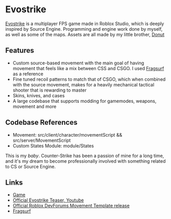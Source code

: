# Evostrike
 [Evostrike](https://www.roblox.com/games/11287185880/Evostrike-BETA) is a multiplayer FPS game made in Roblox Studio, which is deeply inspired by Source Engine.
 Programming and engine work done by myself, as well as some of the maps. Assets are all made by my little brother, [Donut](https://github.com/metr0nme)
 
## Features
- Custom source-based movement with the main goal of having movement that feels like a mix between CSS and CSGO. I used [Fragsurf](https://github.com/Olezen/UnitySourceMovement) as a reference
- Fine tuned recoil patterns to match that of CSGO, which when combined with the source movement, makes for a heavily mechanical tactical shooter that is rewarding to master
- Skins, knives, and cases
- A large codebase that supports modding for gamemodes, weapons, movement and more

## Codebase References
- Movement: src/client/character/movementScript && src/server/MovementScript
- Custom States Module: module/States

This is my *baby*. Counter-Strike has been a passion of mine for a long time, and it's my dream to become professionally involved with something related to CS or Source Engine.

## Links
- [Game](https://www.roblox.com/games/11287185880/Evostrike-BETA)
- [Official Evostrike Teaser, Youtube](https://www.youtube.com/watch?v=xN6tvV9pZuY&feature=youtu.be)
- [Official Roblox DevForums Movement Template release](https://devforum.roblox.com/t/source-engine-movement-open-sourced/3008646)
- [Fragsurf](https://github.com/Olezen/UnitySourceMovement)
